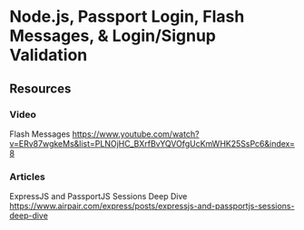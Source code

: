 # **Node.js, Passport Login, Flash Messages, & Login/Signup Validation**



## **Resources**
### Video 
Flash Messages
https://www.youtube.com/watch?v=ERv87wgkeMs&list=PLNOjHC_BXrfBvYQVOfgUcKmWHK25SsPc6&index=8

### Articles
ExpressJS and PassportJS Sessions Deep Dive
https://www.airpair.com/express/posts/expressjs-and-passportjs-sessions-deep-dive


